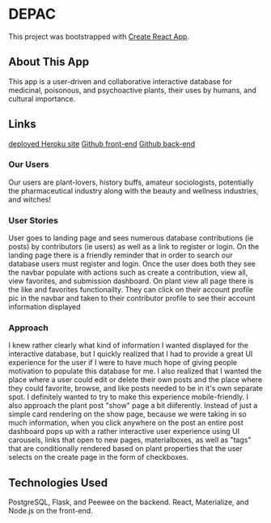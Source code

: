 # DEPAC 

This project was bootstrapped with [Create React App](https://github.com/facebook/create-react-app).

## About This App

This app is a user-driven and collaborative interactive database for medicinal, poisonous, and psychoactive plants, their uses by humans, and cultural importance.

## Links
[deployed Heroku site](https://depak.herokuapp.com/)
[Github front-end](https://github.com/audge101/depac-front-end)
[Github back-end](https://github.com/audge101/depac_back_end)

### Our Users
Our users are plant-lovers, history buffs, amateur sociologists, potentially the pharmaceutical industry along with the beauty and wellness industries, and witches!


### User Stories

User goes to landing page and sees numerous database contributions (ie posts) by contributors (ie users) as well as a link to register or login. On the landing page there is a friendly reminder that in order to search our database users must register and login. Once the user does both they see the navbar populate with actions such as create a contribution, view all, view favorites, and submission dashboard. On plant view all page there is the like and favorites functionailty. They can click on their account profile pic in the navbar and taken to their contributor profile to see their account information displayed


### Approach

I knew rather clearly what kind of information I wanted displayed for the interactive database, but I quickly realized that I had to provide a great UI experience for the user if I were to have much hope of giving people motivation to populate this database for me. I also realized that I wanted the place where a user could edit or delete their own posts and the place where they could favorite, browse, and like posts needed to be in it's own separate spot. I definitely wanted to try to make this experience mobile-friendly. I also approach the plant post "show" page a bit diiferently. Instead of just a simple card rendering on the show page, because we were taking in so much information, when you click anywhere on the post an entire post dashboard pops up with a rather interactive user experience using UI carousels, links that open to new pages, materialboxes, as well as "tags" that are conditionally rendered based on plant properties that the user selects on the create page in the form of checkboxes.   

## Technologies Used

PostgreSQL, Flask, and Peewee on the backend. React, Materialize, and Node.js on the front-end.
